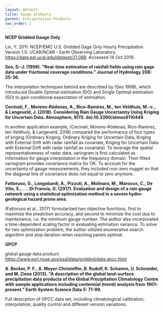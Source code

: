 ```yaml
---
layout: default
title: Gauge products
parent: Precipitation Products
nav_order: 1
---
```


__NCEP Gridded Gauge Only__

Lin, Y. 2011. NCEP/EMC U.S. Gridded Gage Only Hourly Precipitation. Version 1.0. UCAR/NCAR - Earth Observing Laboratory. https://data.eol.ucar.edu/dataset/21.088. Accessed 14 Oct 2019.

__Seo, D.-J. (1998). "Real-time estimation of rainfall fields using rain gage data under fractional coverage conditions." Journal of Hydrology 208: 25-36.__

The interpolation techniques behind are described by (Seo 1998), which introduced Double Optimal estimation (DO) and Single Optimal estimation (SO) to gain conditional expectation of estimation. 

__Cecinati, F., Moreno-Ródenas, A., Rico-Ramirez, M., ten Veldhuis, M.-c., & Langeveld, J. (2018). Considering Rain Gauge Uncertainty Using Kriging for Uncertain Data. Atmosphere, 9(11). doi:10.3390/atmos9110446__

In another application example, (Cecinati, Moreno-Ródenas, Rico-Ramirez, ten Veldhuis, & Langeveld, 2018) compared the performance of four types of kriging (Ordinary Kriging, Ordinary Kriging for Uncertain Data, Kriging with External Drift with radar rainfall as covariate, Kriging for Uncertain Data with External Drift with radar rainfall as covariate). To leverage the spatial representativeness of radar data, variogram is first calculated as information for gauge interpolation in the frequency domain. Then fitted variogram provides covariance matrix for OK. To account for the uncertainty of gauge measurements, they included non-zero nugget so that the diagonal line of covariance does not equal to zero anymore.

__Fattoruso, G., Longobardi, A., Pizzuti, A., Molinara, M., Marocco, C., De Vito, S., . . . Di Francia, G. (2017). Evaluation and design of a rain gauge network using a statistical optimization method in a severe hydro-geological hazard prone area.__

(Fattoruso et al., 2017) formularized two objective functions, first to maximize the prediction accuracy, and second to minimize the cost due to maintenance, i.e. the minimum gauge number. The author also incorporated a time-dependent scaling factor in evaluating estimation variance. To solve for two optimization problem, the author utilized enumerative search algorithm and stop iteration when reaching pareto optimal.

__GPCP__

global gauge data product: https://www.esrl.noaa.gov/psd/data/gridded/data.gpcc.html

__A. Becker, P. F., A. Meyer-Christoffer, B. Rudolf, K. Schamm, U. Schneider, and M. Ziese (2013). "A description of the global land-surface precipitation data products of the Global Precipitation Climatology Centre with sample applications including centennial (trend) analysis from 1901–present." Earth System Science Data 5: 71-99.__

Full descrption of GPCC data set, including climatological calibration, interpolation, quality control and different version variations.

